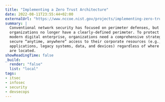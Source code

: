```yaml
---
title: "Implementing a Zero Trust Architecture"
date: 2022-08-11T23:55:44+02:00
externalUrl: "https://www.nccoe.nist.gov/projects/implementing-zero-trust-architecture"
summary: |
  Conventional network security has focused on perimeter defenses, but many
  organizations no longer have a clearly-defined perimeter. To protect a
  modern digital enterprise, organizations need a comprehensive strategy for
  secure “anytime, anywhere” access to their corporate resources (e.g.,
  applications, legacy systems, data, and devices) regardless of where they
  are located.
showReadingTime: false
_build:
  render: "false"
  list: "local"
tags:
- itsec
- infosec
- security
- devsecops
---
```

